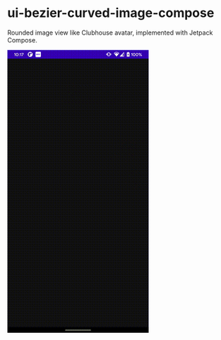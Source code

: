 ui-bezier-curved-image-compose
===

Rounded image view like Clubhouse avatar, implemented with Jetpack Compose.

![sample](sample.gif)
